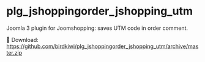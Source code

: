 # plg_jshoppingorder_jshopping_utm
 Joomla 3 plugin for Joomshopping: saves UTM code in order comment.

💾 Download: https://github.com/birdkiwi/plg_jshoppingorder_jshopping_utm/archive/master.zip